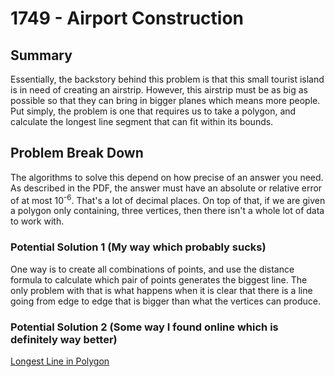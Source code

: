 # 1749 - Airport Construction

## Summary
Essentially, the backstory behind this problem is that this small tourist island is in need of creating an airstrip. However, this airstrip must be as big as possible so that they can bring in bigger planes which means more people. Put simply, the problem is one that requires us to take a polygon, and calculate the longest line segment that can fit within its bounds.

## Problem Break Down
The algorithms to solve this depend on how precise of an answer you need. As described in the PDF, the answer must have an absolute or relative error of at most 10<sup>-6</sup>. That's a lot of decimal places. On top of that, if we are given a polygon only containing, three vertices, then there isn't a whole lot of data to work with. 

### Potential Solution 1 (My way which probably sucks)
One way is to create all combinations of points, and use the distance formula to calculate which pair of points generates the biggest line. The only problem with that is what happens when it is clear that there is a line going from edge to edge that is bigger than what the vertices can produce.

### Potential Solution 2 (Some way I found online which is definitely way better)
[Longest Line in Polygon](https://github.com/BradleyWood/Longest-Line-In-Polygon)

